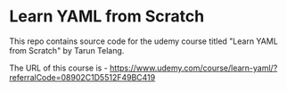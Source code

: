 # Learn YAML from Scratch
This repo contains source code for the udemy course titled "Learn YAML from Scratch" by Tarun Telang. 

The URL of this course is - https://www.udemy.com/course/learn-yaml/?referralCode=08902C1D5512F49BC419
